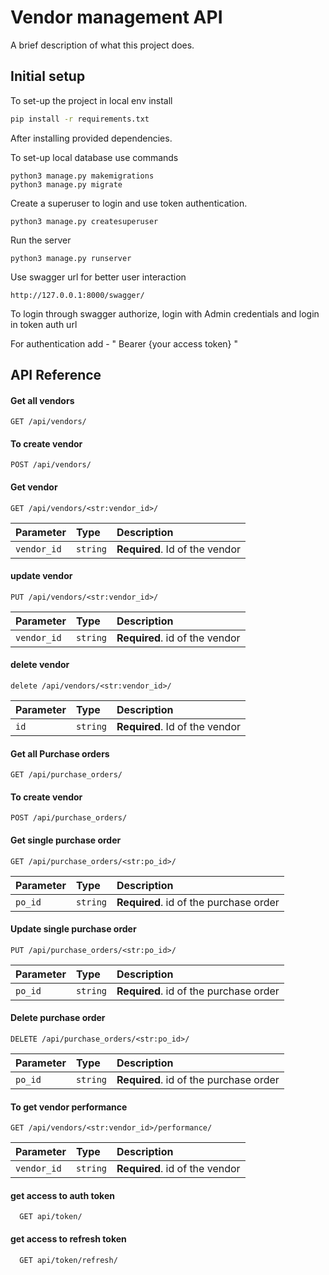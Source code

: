
# Vendor management API

A brief description of what this project does.


## Initial setup

To set-up the project in local env install

```bash
pip install -r requirements.txt
```

After installing provided dependencies.

To set-up local database use commands
```
python3 manage.py makemigrations
python3 manage.py migrate
```
Create a superuser to login and use token authentication.
```
python3 manage.py createsuperuser
```

Run the server 
```
python3 manage.py runserver
```

Use swagger url for better user interaction
```
http://127.0.0.1:8000/swagger/
```

To login through swagger authorize, login with Admin credentials and login in token auth url

For authentication add - " Bearer {your access token} "


## API Reference

#### Get all vendors

```http
GET /api/vendors/
```

#### To create vendor

```http
POST /api/vendors/
```

#### Get vendor

```http
GET /api/vendors/<str:vendor_id>/
```

| Parameter | Type     | Description                       |
| :-------- | :------- | :-------------------------------- |
| `vendor_id`      | `string` | **Required**. Id of the vendor    |

#### update vendor

```http
PUT /api/vendors/<str:vendor_id>/
```

| Parameter | Type     | Description                       |
| :-------- | :------- | :-------------------------------- |
| `vendor_id`| `string` | **Required**. id of the vendor    |

#### delete vendor

```http
delete /api/vendors/<str:vendor_id>/
```

| Parameter | Type     | Description                       |
| :-------- | :------- | :-------------------------------- |
| `id`      | `string` | **Required**. Id of the vendor    |


#### Get all Purchase orders

```http
GET /api/purchase_orders/
```

#### To create vendor

```http
POST /api/purchase_orders/
```

#### Get single purchase order
```http
GET /api/purchase_orders/<str:po_id>/
```
| Parameter | Type     | Description                       |
| :-------- | :------- | :-------------------------------- |
| `po_id`   | `string` | **Required**. id of the purchase order |

#### Update single purchase order
```http
PUT /api/purchase_orders/<str:po_id>/
```
| Parameter | Type     | Description                       |
| :-------- | :------- | :-------------------------------- |
| `po_id`   | `string` | **Required**. id of the purchase order |

#### Delete purchase order
```http
DELETE /api/purchase_orders/<str:po_id>/
```
| Parameter | Type     | Description                       |
| :-------- | :------- | :-------------------------------- |
| `po_id`   | `string` | **Required**. id of the purchase order |

#### To get vendor performance
```http
GET /api/vendors/<str:vendor_id>/performance/
```
| Parameter | Type     | Description                       |
| :-------- | :------- | :-------------------------------- |
| `vendor_id`| `string` | **Required**. id of the vendor    |

#### get access to auth token
```http
  GET api/token/
```
#### get access to refresh token
```http
  GET api/token/refresh/
```

